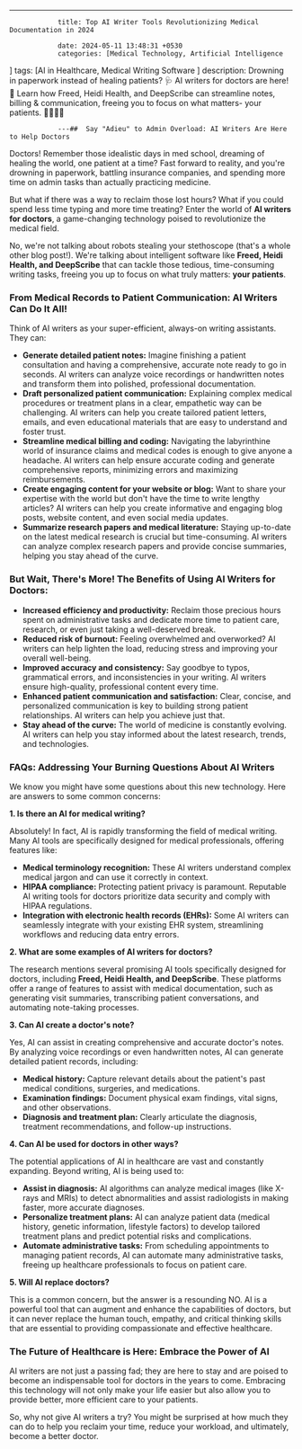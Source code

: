 ---
                title: Top AI Writer Tools Revolutionizing Medical Documentation in 2024 

                date: 2024-05-11 13:48:31 +0530
                categories: [Medical Technology, Artificial Intelligence 
]
                tags: [AI in Healthcare, Medical Writing Software 
]
                description: Drowning in paperwork instead of healing patients? 🩺 AI writers for doctors are here!  🤖  Learn how Freed, Heidi Health, and DeepScribe can streamline notes, billing & communication, freeing you to focus on what matters- your patients.  👨‍⚕️👩‍⚕️  

                ---##  Say "Adieu" to Admin Overload: AI Writers Are Here to Help Doctors

Doctors! Remember those idealistic days in med school, dreaming of healing the world, one patient at a time? Fast forward to reality, and you're drowning in paperwork, battling insurance companies, and spending more time on admin tasks than actually practicing medicine. 

But what if there was a way to reclaim those lost hours? What if you could spend less time typing and more time treating? Enter the world of **AI writers for doctors**, a game-changing technology poised to revolutionize the medical field. 

No, we're not talking about robots stealing your stethoscope (that's a whole other blog post!). We're talking about intelligent software like **Freed, Heidi Health, and DeepScribe** that can tackle those tedious, time-consuming writing tasks, freeing you up to focus on what truly matters: **your patients**.

###  From Medical Records to Patient Communication: AI Writers Can Do It All!

Think of AI writers as your super-efficient, always-on writing assistants. They can:

* **Generate detailed patient notes:**  Imagine finishing a patient consultation and having a comprehensive, accurate note ready to go in seconds. AI writers can analyze voice recordings or handwritten notes and transform them into polished, professional documentation. 
* **Draft personalized patient communication:** Explaining complex medical procedures or treatment plans in a clear, empathetic way can be challenging. AI writers can help you create tailored patient letters, emails, and even educational materials that are easy to understand and foster trust.
* **Streamline medical billing and coding:**  Navigating the labyrinthine world of insurance claims and medical codes is enough to give anyone a headache. AI writers can help ensure accurate coding and generate comprehensive reports, minimizing errors and maximizing reimbursements. 
* **Create engaging content for your website or blog:**  Want to share your expertise with the world but don't have the time to write lengthy articles? AI writers can help you create informative and engaging blog posts, website content, and even social media updates.
* **Summarize research papers and medical literature:** Staying up-to-date on the latest medical research is crucial but time-consuming. AI writers can analyze complex research papers and provide concise summaries, helping you stay ahead of the curve.

###  But Wait, There's More! The Benefits of Using AI Writers for Doctors:

* **Increased efficiency and productivity:** Reclaim those precious hours spent on administrative tasks and dedicate more time to patient care, research, or even just taking a well-deserved break.
* **Reduced risk of burnout:**  Feeling overwhelmed and overworked? AI writers can help lighten the load, reducing stress and improving your overall well-being.
* **Improved accuracy and consistency:**  Say goodbye to typos, grammatical errors, and inconsistencies in your writing. AI writers ensure high-quality, professional content every time.
* **Enhanced patient communication and satisfaction:**  Clear, concise, and personalized communication is key to building strong patient relationships. AI writers can help you achieve just that.
* **Stay ahead of the curve:**  The world of medicine is constantly evolving. AI writers can help you stay informed about the latest research, trends, and technologies.

###  FAQs: Addressing Your Burning Questions About AI Writers

We know you might have some questions about this new technology. Here are answers to some common concerns:

**1. Is there an AI for medical writing?**

Absolutely! In fact, AI is rapidly transforming the field of medical writing. Many AI tools are specifically designed for medical professionals, offering features like:

* **Medical terminology recognition:**  These AI writers understand complex medical jargon and can use it correctly in context.
* **HIPAA compliance:**  Protecting patient privacy is paramount. Reputable AI writing tools for doctors prioritize data security and comply with HIPAA regulations.
* **Integration with electronic health records (EHRs):**  Some AI writers can seamlessly integrate with your existing EHR system, streamlining workflows and reducing data entry errors.

**2. What are some examples of AI writers for doctors?**

The research mentions several promising AI tools specifically designed for doctors, including **Freed, Heidi Health, and DeepScribe**. These platforms offer a range of features to assist with medical documentation, such as generating visit summaries, transcribing patient conversations, and automating note-taking processes. 

**3. Can AI create a doctor's note?**

Yes, AI can assist in creating comprehensive and accurate doctor's notes.  By analyzing voice recordings or even handwritten notes, AI can generate detailed patient records, including:

* **Medical history:**  Capture relevant details about the patient's past medical conditions, surgeries, and medications.
* **Examination findings:**  Document physical exam findings, vital signs, and other observations.
* **Diagnosis and treatment plan:**  Clearly articulate the diagnosis, treatment recommendations, and follow-up instructions.

**4. Can AI be used for doctors in other ways?**

The potential applications of AI in healthcare are vast and constantly expanding.  Beyond writing, AI is being used to:

* **Assist in diagnosis:** AI algorithms can analyze medical images (like X-rays and MRIs) to detect abnormalities and assist radiologists in making faster, more accurate diagnoses.
* **Personalize treatment plans:** AI can analyze patient data (medical history, genetic information, lifestyle factors) to develop tailored treatment plans and predict potential risks and complications.
* **Automate administrative tasks:**  From scheduling appointments to managing patient records, AI can automate many administrative tasks, freeing up healthcare professionals to focus on patient care.

**5. Will AI replace doctors?**

This is a common concern, but the answer is a resounding NO. AI is a powerful tool that can augment and enhance the capabilities of doctors, but it can never replace the human touch, empathy, and critical thinking skills that are essential to providing compassionate and effective healthcare.

###  The Future of Healthcare is Here: Embrace the Power of AI

AI writers are not just a passing fad; they are here to stay and are poised to become an indispensable tool for doctors in the years to come. Embracing this technology will not only make your life easier but also allow you to provide better, more efficient care to your patients.

So, why not give AI writers a try? You might be surprised at how much they can do to help you reclaim your time, reduce your workload, and ultimately, become a better doctor. 
